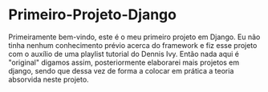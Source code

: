 # Primeiro-Projeto-Django

Primeiramente bem-vindo, este é o meu primeiro projeto em Django. Eu não tinha nenhum conhecimento prévio acerca do framework e fiz esse projeto com o auxílio de uma playlist tutorial do Dennis Ivy. Então nada aqui é "original" digamos assim, posteriormente elaborarei mais projetos em django, sendo que dessa vez de forma a colocar em prática a teoria absorvida neste projeto.
